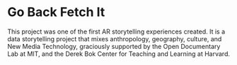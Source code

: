 # Go Back Fetch It

This project was one of the first AR storytelling experiences created. It is a data storytelling project that mixes anthropology, geography, culture, and New Media Technology, graciously supported by the Open Documentary Lab at MIT, and the Derek Bok Center for Teaching and Learning at Harvard.
